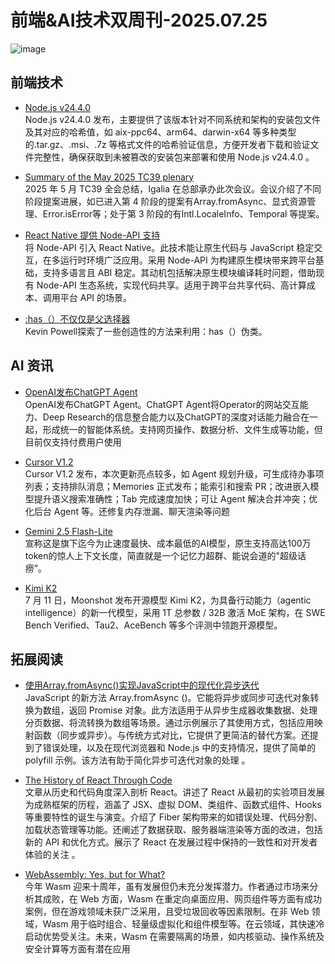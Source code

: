 # 前端&AI技术双周刊-2025.07.25
![image](https://gips2.baidu.com/it/u=2957250781,2619215794&fm=3028&app=3028&f=JPEG&fmt=auto&q=75&size=f960_412)

## 前端技术
- [Node.js v24.4.0](https://nodejs.org/en/blog/release/v24.4.0)
  <br>Node.js v24.4.0 发布，主要提供了该版本针对不同系统和架构的安装包文件及其对应的哈希值，如 aix-ppc64、arm64、darwin-x64 等多种类型的.tar.gz、.msi、.7z 等格式文件的哈希验证信息，方便开发者下载和验证文件完整性，确保获取到未被篡改的安装包来部署和使用 Node.js v24.4.0 。

- [Summary of the May 2025 TC39 plenary](https://blogs.igalia.com/compilers/2025/07/03/summary-of-the-may-2025-tc39-plenary/)
  <br>2025 年 5 月 TC39 全会总结，Igalia 在总部承办此次会议。会议介绍了不同阶段提案进展，如已进入第 4 阶段的提案有Array.fromAsync、显式资源管理、Error.isError等；处于第 3 阶段的有Intl.LocaleInfo、Temporal 等提案。

- [React Native 提供 Node-API 支持](https://www.callstack.com/blog/announcing-node-api-support-for-react-native)
  <br>将 Node-API 引入 React Native。此技术能让原生代码与 JavaScript 稳定交互，在多运行时环境广泛应用。采用 Node-API 为构建原生模块带来跨平台基础，支持多语言且 ABI 稳定。其动机包括解决原生模块编译耗时问题，借助现有 Node-API 生态系统，实现代码共享。适用于跨平台共享代码、高计算成本、调用平台 API 的场景。

- [:has（）不仅仅是父选择器](https://www.youtube.com/watch?v=cxSowU9sDdU)
  <br>Kevin Powell探索了一些创造性的方法来利用：has（）伪类。

## AI 资讯
- [OpenAI发布ChatGPT Agent](https://openai.com/zh-Hans-CN/index/introducing-chatgpt-agent/)
  <br>OpenAI发布ChatGPT Agent。ChatGPT Agent将Operator的网站交互能力、Deep Research的信息整合能力以及ChatGPT的深度对话能力融合在一起，形成统一的智能体系统。支持网页操作、数据分析、文件生成等功能，但目前仅支持付费用户使用

- [Cursor V1.2](https://cursor.com/ja/changelog)
  <br>Cursor V1.2 发布，本次更新亮点较多，如 Agent 规划升级，可生成待办事项列表；支持排队消息；Memories 正式发布；能索引和搜索 PR；改进嵌入模型提升语义搜索准确性；Tab 完成速度加快；可让 Agent 解决合并冲突；优化后台 Agent 等。还修复内存泄漏、聊天渲染等问题

- [Gemini 2.5 Flash-Lite](https://deepmind.google/models/gemini/flash-lite/)
  <br>宣称这是旗下迄今为止速度最快、成本最低的AI模型，原生支持高达100万token的惊人上下文长度，简直就是一个记忆力超群、能说会道的"超级话痨”。

- [Kimi K2](https://moonshotai.github.io/Kimi-K2/)
  <br>7 月 11 日，Moonshot 发布开源模型 Kimi K2，为具备行动能力（agentic intelligence）的新一代模型，采用 1T 总参数 / 32B 激活 MoE 架构，在 SWE Bench Verified、Tau2、AceBench 等多个评测中领跑开源模型。

## 拓展阅读
- [使用Array.fromAsync()实现JavaScript中的现代化异步迭代](https://allthingssmitty.com/2025/07/14/modern-async-iteration-in-javascript-with-array-fromasync/)
  <br>JavaScript 的新方法 Array.fromAsync ()。它能将异步或同步可迭代对象转换为数组，返回 Promise 对象。此方法适用于从异步生成器收集数据、处理分页数据、将流转换为数组等场景。通过示例展示了其使用方式，包括应用映射函数（同步或异步）。与传统方式对比，它提供了更简洁的替代方案。还提到了错误处理，以及在现代浏览器和 Node.js 中的支持情况，提供了简单的 polyfill 示例。该方法有助于简化异步可迭代对象的处理 。

- [The History of React Through Code](https://playfulprogramming.com/posts/react-history-through-code)
  <br>文章从历史和代码角度深入剖析 React。讲述了 React 从最初的实验项目发展为成熟框架的历程，涵盖了 JSX、虚拟 DOM、类组件、函数式组件、Hooks 等重要特性的诞生与演变。介绍了 Fiber 架构带来的如错误处理、代码分割、加载状态管理等功能。还阐述了数据获取、服务器端渲染等方面的改进，包括新的 API 和优化方式。展示了 React 在发展过程中保持的一致性和对开发者体验的关注 。

- [WebAssembly: Yes, but for What?](https://queue.acm.org/detail.cfm?id=3746171)
  <br>今年 Wasm 迎来十周年，虽有发展但仍未充分发挥潜力。作者通过市场来分析其成败，在 Web 方面，Wasm 在重定向桌面应用、网页组件等方面有成功案例，但在游戏领域未获广泛采用，且受垃圾回收等因素限制。在非 Web 领域，Wasm 用于临时组合、轻量级虚拟化和组件模型等。在云领域，其快速冷启动优势受关注。未来，Wasm 在需要隔离的场景，如内核驱动、操作系统及安全计算等方面有潜在应用

